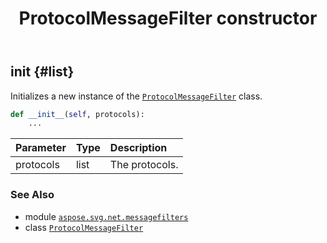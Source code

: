 ﻿---
title: ProtocolMessageFilter constructor
second_title: Aspose.SVG for Python via .NET API References
description: 
type: docs
weight: 10
url: /python-net/aspose.svg.net.messagefilters/protocolmessagefilter/__init__/
is_root: false
---

## __init__ {#list}

Initializes a new instance of the [`ProtocolMessageFilter`](/svg/python-net/aspose.svg.net.messagefilters/protocolmessagefilter) class.



```python
def __init__(self, protocols):
    ...
```


| Parameter | Type | Description |
| :- | :- | :- |
| protocols | list | The protocols. |



### See Also
* module [`aspose.svg.net.messagefilters`](../../)
* class [`ProtocolMessageFilter`](/svg/python-net/aspose.svg.net.messagefilters/protocolmessagefilter)

